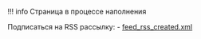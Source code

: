 !!! info
    Страница в процессе наполнения


Подписаться на RSS рассылку:
    - [feed_rss_created.xml](https://maximsamokhval.github.io/audit-checklist/feed_rss_created.xml)